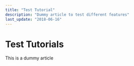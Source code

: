 ```yaml
---
title: "Test Tutorial"
description: "Dummy article to test different features"
last_update: "2018-06-16"
---
```


# Test Tutorials

This is a dummy article

